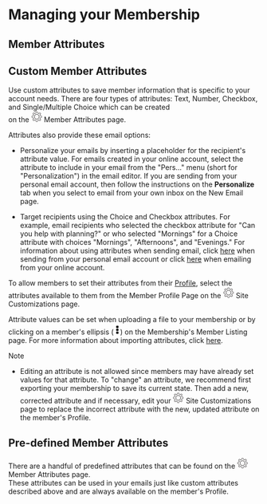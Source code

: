 # Managing your Membership

<span id="gv-2members-4membersattributes"></span>
## Member Attributes

## Custom Member Attributes

Use custom attributes to save member information that is specific to
your account needs.  There are four types of attributes:  Text, Number, Checkbox, and Single/Multiple Choice which can be created      
on the <img src="/docimages/transparent-gear-icon.png" height="22"> Member Attributes page.

Attributes also provide these email options:

* Personalize your emails by inserting a placeholder for the recipient's
attribute value.
For emails created in your online account, select the attribute to include in your email from the "Pers…" menu (short
for "Personalization") in the email editor.
If you are sending from your personal email account, then follow the
instructions on the **Personalize** tab when you select to email from your own inbox on the New Email page.

* Target recipients using the Choice and Checkbox attributes.
For example, email recipients who
selected the checkbox attribute for "Can you help with planning?" or who selected "Mornings" for a Choice attribute with choices "Mornings", "Afternoons", and "Evenings."  For information about using attributes when sending email, click [here](/3-send/2-sendInbox.md?[LINK-QARGS-DOC]#gv-3send-2sendInbox) when sending from your personal email account or click [here](/3-send/1-sendOnline.md?[LINK-QARGS-DOC]#gv-3send-1sendOnline) when emailing from your online account.

To allow members to set their attributes from their [Profile](/2-members/5-membersProfile.md?[LINK-QARGS-DOC]#gv-2members-5membersprofile), select the attributes available to them from the Member Profile Page on the <img src="/docimages/transparent-gear-icon.png" height="22"> Site Customizations page. 

Attribute values can be set when uploading a file to your membership or by clicking on a
member's ellipsis (<img src="/docimages/ellipsis.png" height="22">)
on the Membership's Member Listing page.  For more information about importing attributes,
click [here](/2-members/1_2-membersAdd.md?[LINK-QARGS-DOC]#gv-2members-12membersAdd-uploading-member-attributes).

Note

* Editing an attribute is not allowed since
members may have already set values for that attribute.
To "change" an attribute, we recommend first exporting your
membership to save its current state.  Then add a new, corrected attribute and if necessary, edit your <img src="/docimages/transparent-gear-icon.png" height="22"> Site Customizations page to
replace the incorrect attribute with the new, updated attribute on the member's Profile.

## Pre-defined Member Attributes

There are a handful of predefined attributes that can be found on the
<img src="/docimages/transparent-gear-icon.png" height="22"> Member Attributes page.  
These attributes can be used in your emails just like custom
attributes described above and are always available on the member's Profile.
